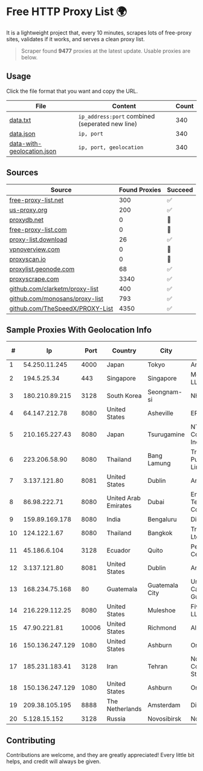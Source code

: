
# Free HTTP Proxy List 🌍

It is a lightweight project that, every 10 minutes, scrapes lots of free-proxy sites, validates if it works, and serves a clean proxy list.


> Scraper found **9477** proxies at the latest update. Usable proxies are below.

## Usage

Click the file format that you want and copy the URL.


|File|Content|Count|
|----|-------|-----|
|[data.txt](https://raw.githubusercontent.com/themiralay/Proxy-List-World/master/data.txt)|`ip_address:port` combined (seperated new line)|340|
|[data.json](https://raw.githubusercontent.com/themiralay/Proxy-List-World/master/data.json)|`ip, port`|340|
|[data-with-geolocation.json](https://raw.githubusercontent.com/themiralay/Proxy-List-World/master/data-with-geolocation.json)|`ip, port, geolocation`|340|

## Sources

|Source|Found Proxies|Succeed|
|------|-------------|-------|
|[free-proxy-list.net](https://free-proxy-list.net)|300|✅|
|[us-proxy.org](https://www.us-proxy.org)|200|✅|
|[proxydb.net](http://proxydb.net)|0|🚫|
|[free-proxy-list.com](https://free-proxy-list.com/?page=&port=&type%5B%5D=http&type%5B%5D=https&up_time=0&search=Search)|0|🚫|
|[proxy-list.download](https://www.proxy-list.download/HTTP)|26|✅|
|[vpnoverview.com](https://vpnoverview.com/privacy/anonymous-browsing/free-proxy-servers)|0|🚫|
|[proxyscan.io](https://www.proxyscan.io)|0|🚫|
|[proxylist.geonode.com](https://proxylist.geonode.com/api/proxy-list?limit=300&page=1&sort_by=lastChecked&sort_type=desc&protocols=http,https)|68|✅|
|[proxyscrape.com](https://api.proxyscrape.com/v2/?request=displayproxies&protocol=http&timeout=10000&country=all&ssl=all&anonymity=all)|3340|✅|
|[github.com/clarketm/proxy-list](https://raw.githubusercontent.com/clarketm/proxy-list/master/proxy-list-raw.txt)|400|✅|
|[github.com/monosans/proxy-list](https://raw.githubusercontent.com/monosans/proxy-list/main/proxies/http.txt)|793|✅|
|[github.com/TheSpeedX/PROXY-List](https://raw.githubusercontent.com/TheSpeedX/PROXY-List/master/http.txt)|4350|✅|


## Sample Proxies With Geolocation Info

|#|Ip|Port|Country|City|Internet Service Provider|
|-|--|----|-------|----|-------------------------|
|1|54.250.11.245|4000|Japan|Tokyo|Amazon.com, Inc.|
|2|194.5.25.34|443|Singapore|Singapore|Mod Mission Critical LLC|
|3|180.210.89.215|3128|South Korea|Seongnam-si|NHNCLOUD|
|4|64.147.212.78|8080|United States|Asheville|ERC Broadband|
|5|210.165.227.43|8080|Japan|Tsurugamine|NTT PC Communications, Inc.|
|6|223.206.58.90|8080|Thailand|Bang Lamung|Triple T Broadband Public Company Limited|
|7|3.137.121.80|8081|United States|Dublin|Amazon.com, Inc.|
|8|86.98.222.71|8080|United Arab Emirates|Dubai|Emirates Telecommunications Corporation|
|9|159.89.169.178|8080|India|Bengaluru|DigitalOcean, LLC|
|10|124.122.1.67|8080|Thailand|Bangkok|True Internet Co., Ltd.|
|11|45.186.6.104|3128|Ecuador|Quito|Perez Tito Julio Cesar|
|12|3.137.121.80|8081|United States|Dublin|Amazon.com, Inc.|
|13|168.234.75.168|80|Guatemala|Guatemala City|Universidad de San Carlos de Guatemala|
|14|216.229.112.25|8080|United States|Muleshoe|Five Area Systems, LLC|
|15|47.90.221.81|10006|United States|Richmond|Alibaba.com LLC|
|16|150.136.247.129|1080|United States|Ashburn|Oracle Corporation|
|17|185.231.183.41|3128|Iran|Tehran|Noyan Abr Arvan Co. ( Private Joint Stock)|
|18|150.136.247.129|1080|United States|Ashburn|Oracle Corporation|
|19|209.38.105.195|8888|The Netherlands|Amsterdam|DigitalOcean, LLC|
|20|5.128.15.152|3128|Russia|Novosibirsk|Novotelecom Ltd|



## Contributing

Contributions are welcome, and they are greatly appreciated! Every
little bit helps, and credit will always be given.

